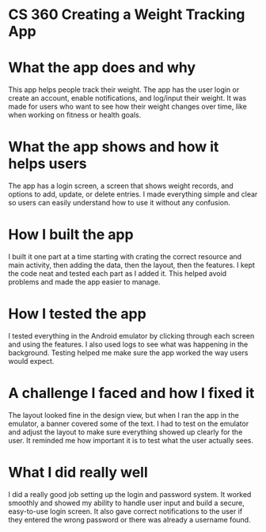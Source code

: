 # CS 360 Creating a Weight Tracking App


# What the app does and why
This app helps people track their weight. The app has the user login or create an account, enable notifications, and log/input their weight. It was made for users who want to see how their weight changes over time, like when working on fitness or health goals.

# What the app shows and how it helps users
The app has a login screen, a screen that shows weight records, and options to add, update, or delete entries. I made everything simple and clear so users can easily understand how to use it without any confusion.

# How I built the app
I built it one part at a time starting with crating the correct resource and main activity, then adding the data, then the layout, then the features. I kept the code neat and tested each part as I added it. This helped avoid problems and made the app easier to manage.

# How I tested the app
I tested everything in the Android emulator by clicking through each screen and using the features. I also used logs to see what was happening in the background. Testing helped me make sure the app worked the way users would expect.

# A challenge I faced and how I fixed it
The layout looked fine in the design view, but when I ran the app in the emulator, a banner covered some of the text. I had to test on the emulator and adjust the layout to make sure everything showed up clearly for the user. It reminded me how important it is to test what the user actually sees.

# What I did really well
I did a really good job setting up the login and password system. It worked smoothly and showed my ability to handle user input and build a secure, easy-to-use login screen. It also gave correct notifications to the user if they entered the wrong password or there was already a username found.
